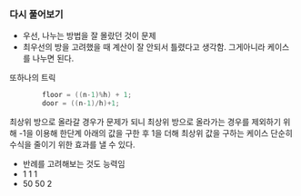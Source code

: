 ### 다시 풀어보기
- 우선, 나누는 방법을 잘 몰랐던 것이 문제
- 최우선의 방을 고려했을 때 계산이 잘 안되서 틀렸다고 생각함. 그게아니라
케이스를 나누면 된다.

또하나의 트릭
```c
		floor = ((n-1)%h) + 1;
		door = ((n-1)/h)+1;
```

최상위 방으로 올라갈 경우가 문제가 되니 최상위 방으로 올라가는 경우를 제외하기
위해 -1을 이용해 한단계 아래의 값을 구한 후 1을 더해 최상위 값을 구하는 케이스
단순히 수식을 줄이기 위한 효과를 낼 수 있다.

- 반례를 고려해보는 것도 능력임
- 1 1 1
- 50 50 2

